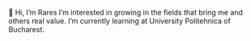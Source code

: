 👋 Hi, I’m Rares
I’m interested in growing in the fields that bring me and others real value.
I’m currently learning at University Politehnica of Bucharest.
